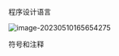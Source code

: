 程序设计语言

![image-20230510165654275](C:\Users\lxc\AppData\Roaming\Typora\typora-user-images\image-20230510165654275.png)

符号和注释

